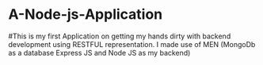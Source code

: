 # A-Node-js-Application

#This is my first Application on getting my hands dirty with backend development using RESTFUL representation. 
I made use of MEN (MongoDb as a database Express JS and Node JS as my backend)
